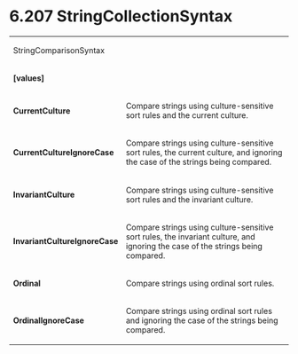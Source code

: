 <html dir="LTR" xmlns:mshelp="http://msdn.microsoft.com/mshelp" xmlns:ddue="http://ddue.schemas.microsoft.com/authoring/2003/5" xmlns:xlink="http://www.w3.org/1999/xlink" xmlns:tool="http://www.microsoft.com/tooltip"><body><input type="hidden" id="userDataCache" class="userDataStyle"><input type="hidden" id="hiddenScrollOffset"><img id="dropDownImage" style="display:none; height:0; width:0;" src="../local/drpdown.gif"><img id="dropDownHoverImage" style="display:none; height:0; width:0;" src="../local/drpdown_orange.gif"><img id="collapseImage" style="display:none; height:0; width:0;" src="../local/collapse.gif"><img id="expandImage" style="display:none; height:0; width:0;" src="../local/exp.gif"><img id="collapseAllImage" style="display:none; height:0; width:0;" src="../local/collall.gif"><img id="expandAllImage" style="display:none; height:0; width:0;" src="../local/expall.gif"><img id="copyImage" style="display:none; height:0; width:0;" src="../local/copycode.gif"><img id="copyHoverImage" style="display:none; height:0; width:0;" src="../local/copycodeHighlight.gif"><div id="header"><h1 class="heading">6.207 StringCollectionSyntax</h1></div><div id="mainSection"><div id="mainBody"><div id="allHistory" class="saveHistory" onsave="saveAll()" onload="loadAll()"></div>




<p xmlns:wsd="http://wsdev.schemas.microsoft.com/authoring/2008/2" xmlns:msxsl="urn:schemas-microsoft-com:xslt" xmlns:script="urn:script" xmlns:build="urn:build">
<div id="sectionSection0" class="section" name="collapseableSection"><content xmlns="http://ddue.schemas.microsoft.com/authoring/2003/5" xmlns:wsd="http://wsdev.schemas.microsoft.com/authoring/2008/2" xmlns:msxsl="urn:schemas-microsoft-com:xslt" xmlns:script="urn:script" xmlns:build="urn:build">
				</content></div><div id="sectionSection1" class="section" name="collapseableSection"><content xmlns="http://ddue.schemas.microsoft.com/authoring/2003/5" xmlns:wsd="http://wsdev.schemas.microsoft.com/authoring/2008/2" xmlns:msxsl="urn:schemas-microsoft-com:xslt" xmlns:script="urn:script" xmlns:build="urn:build">
					<p xmlns=""><b></b></p><table class="ProtocolAuthoredTable" xmlns=""><tr>
								<td colspan="2">
									<p>StringComparisonSyntax</p>
								</td>
							</tr><tr>
							<td>
								<p>
									<b>[values]</b>
								</p>
							</td>
							<td>
							</td>
						</tr><tr>
							<td>
								<p>
									<b>CurrentCulture</b>
								</p>
							</td>
							<td>
								<p>Compare strings using culture-sensitive sort rules and the current culture.</p>
							</td>
						</tr><tr>
							<td>
								<p>
									<b>CurrentCultureIgnoreCase</b>
								</p>
							</td>
							<td>
								<p>Compare strings using culture-sensitive sort rules, the current culture, and ignoring the case of the strings being compared.</p>
							</td>
						</tr><tr>
							<td>
								<p>
									<b>InvariantCulture</b>
								</p>
							</td>
							<td>
								<p>Compare strings using culture-sensitive sort rules and the invariant culture.</p>
							</td>
						</tr><tr>
							<td>
								<p>
									<b>InvariantCultureIgnoreCase</b>
								</p>
							</td>
							<td>
								<p>Compare strings using culture-sensitive sort rules, the invariant culture, and ignoring the case of the strings being compared.</p>
							</td>
						</tr><tr>
							<td>
								<p>
									<b>Ordinal</b>
								</p>
							</td>
							<td>
								<p>Compare strings using ordinal sort rules.</p>
							</td>
						</tr><tr>
							<td>
								<p>
									<b>OrdinalIgnoreCase</b>
								</p>
							</td>
							<td>
								<p>Compare strings using ordinal sort rules and ignoring the case of the strings being compared.</p>
							</td>
						</tr></table>
				</content></div><!--[if gte IE 5]>
			<tool:tip element="languageFilterToolTip" avoidmouse="false"/>
		<![endif]--></div><a name="feedback"></a><span></span></div></body></html>